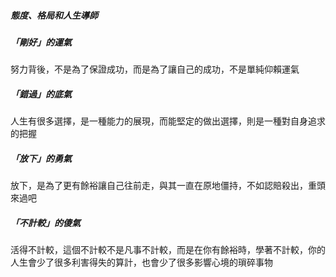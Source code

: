 ##### 態度、格局和人生導師

##### 「剛好」的運氣
努力背後，不是為了保證成功，而是為了讓自己的成功，不是單純仰賴運氣

##### 「錯過」的底氣
人生有很多選擇，是一種能力的展現，而能堅定的做出選擇，則是一種對自身追求的把握

##### 「放下」的勇氣
放下，是為了更有餘裕讓自己往前走，與其一直在原地僵持，不如認賠殺出，重頭來過吧

##### 「不計較」的傻氣
活得不計較，這個不計較不是凡事不計較，而是在你有餘裕時，學著不計較，你的人生會少了很多利害得失的算計，也會少了很多影響心境的瑣碎事物
